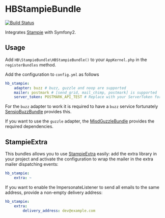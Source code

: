 # HBStampieBundle

[![Build Status](https://secure.travis-ci.org/Stampie/HBStampieBundle.png)](http://travis-ci.org/Stampie/HBStampieBundle)

Integrates [Stampie](http://github.com/henrikbjorn/Stampie) with Symfony2.

## Usage

Add `HB\StampieBundle\HBStampieBundle()` to your `AppKernel.php` in the `registerBundles` method.

Add the configuration to `config.yml` as follows

``` yaml
hb_stampie:
    adapter: buzz # buzz, guzzle and noop are supported
    mailer: postmark # [send_grid, mail_chimp, postmark] is supported
    server_token: POSTMARK_API_TEST # Replace with your ServerToken for you Service
```

For the `buzz` adapter to work it is required to have a `buzz` service fortunately [SensioBuzzBundle](http://github.com/sensio/SensioBuzzBundle)
provides this.

If you want to use the `guzzle` adapter, the [MisdGuzzleBundle](https://github.com/misd-service-development/guzzle-bundle) provides
the required dependencies.

## StampieExtra

This bundles allows you to use [StampieExtra](https://github.com/stof/StampieExtra) easily:
add the extra library in your project and activate the configuration to wrap the mailer
in the extra mailer dispatching events:

``` yaml
hb_stampie:
    extra: ~
```

If you want to enable the ImpersonateListener to send all emails to the same address, provide
a non-empty delivery address:

``` yaml
hb_stampie:
    extra:
        delivery_address: dev@example.com
```

